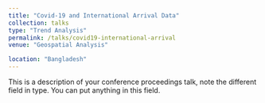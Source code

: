 ```yaml
---
title: "Covid-19 and International Arrival Data"
collection: talks
type: "Trend Analysis"
permalink: /talks/covid19-international-arrival
venue: "Geospatial Analysis"

location: "Bangladesh"
---
```


This is a description of your conference proceedings talk, note the different field in type. You can put anything in this field.
